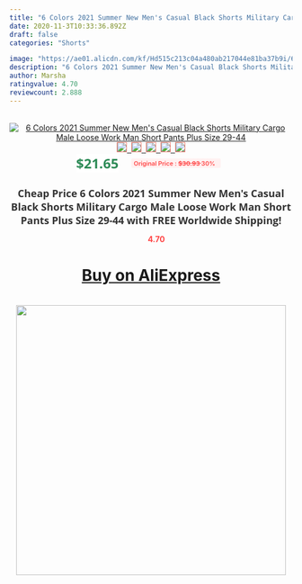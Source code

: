 ```yaml
---
title: "6 Colors 2021 Summer New Men's Casual Black Shorts Military Cargo Male Loose Work Man Short Pants Plus Size 29-44"
date: 2020-11-3T10:33:36.892Z
draft: false
categories: "Shorts"

image: "https://ae01.alicdn.com/kf/Hd515c213c04a480ab217044e81ba37b9i/6-Colors-2021-Summer-New-Men-s-Casual-Black-Shorts-Military-Cargo-Male-Loose-Work-Man.jpg"
description: "6 Colors 2021 Summer New Men's Casual Black Shorts Military Cargo Male Loose Work Man Short Pants Plus Size 29-44"
author: Marsha
ratingvalue: 4.70
reviewcount: 2.888
---
```

<br>
<div style="text-align: center;">
<a href="https://s.click.aliexpress.com/e/_AECKT3" target="_blank" rel="nofollow noopener noreferrer"><img alt="6 Colors 2021 Summer New Men's Casual Black Shorts Military Cargo Male Loose Work Man Short Pants Plus Size 29-44" class="magnifier-image" src="https://ae01.alicdn.com/kf/Hd515c213c04a480ab217044e81ba37b9i/6-Colors-2021-Summer-New-Men-s-Casual-Black-Shorts-Military-Cargo-Male-Loose-Work-Man.jpg_640x640.jpg">
<br>
<img style="border:1px solid salmon" src="https://ae01.alicdn.com/kf/Hd515c213c04a480ab217044e81ba37b9i/6-Colors-2021-Summer-New-Men-s-Casual-Black-Shorts-Military-Cargo-Male-Loose-Work-Man.jpg_120x120.jpg">&nbsp;&nbsp;<img style="border:1px solid salmon" src="https://ae01.alicdn.com/kf/H5fa6389735db4920b9872f82eb34276di/6-Colors-2021-Summer-New-Men-s-Casual-Black-Shorts-Military-Cargo-Male-Loose-Work-Man.jpg_120x120.jpg">&nbsp;&nbsp;<img style="border:1px solid salmon" src="https://ae01.alicdn.com/kf/H1816bf35afb34708bdbaae1317bc1054n/6-Colors-2021-Summer-New-Men-s-Casual-Black-Shorts-Military-Cargo-Male-Loose-Work-Man.jpg_120x120.jpg">&nbsp;&nbsp;<img style="border:1px solid salmon" src="https://ae01.alicdn.com/kf/H65fefaaf31644d06aa9e446b95ec37b2M/6-Colors-2021-Summer-New-Men-s-Casual-Black-Shorts-Military-Cargo-Male-Loose-Work-Man.jpg_120x120.jpg">&nbsp;&nbsp;<img style="border:1px solid salmon" src="https://ae01.alicdn.com/kf/H9eb3e59473de49d2b3108aa616912493S/6-Colors-2021-Summer-New-Men-s-Casual-Black-Shorts-Military-Cargo-Male-Loose-Work-Man.jpg_120x120.jpg"></a></div><br0>
<div style="text-align: center;"><span style="background-color: white; border: 0px; box-sizing: border-box; color: seagreen; display: inline-block; font-family: &quot;open sans&quot; , &quot;arial&quot; , &quot;helvetica&quot; , sans-serif , &quot;heiti&quot;; font-size: 24px; font-stretch: inherit; font-weight: 700; line-height: inherit; margin: 0px 10px 0px 0px; padding: 0px; vertical-align: middle;">$21.65 </span>
<span style="background: rgb(255 , 241 , 241); border-radius: 3px; border: 0px; box-sizing: border-box; color: #ff4747; display: inline-block; font-family: inherit; font-size: 12px; font-stretch: inherit; font-style: inherit; font-variant: inherit; font-weight: 600; line-height: inherit; margin: 0px; padding: 2px 5px; transform: scale(0.9); vertical-align: middle;">Original Price : <b style="text-decoration: line-through;">$30.93 </b> 30%&nbsp;&nbsp;</span></div>
<h1 style="color: #333333; display: inline-block; font-family: &quot;open sans&quot; , &quot;arial&quot; , &quot;helvetica&quot; , sans-serif , &quot;heiti&quot;; font-size: 18px; font-stretch: inherit; font-weight: 700; text-align: center;">Cheap Price 6 Colors 2021 Summer New Men's Casual Black Shorts Military Cargo Male Loose Work Man Short Pants Plus Size 29-44 with FREE Worldwide Shipping!</h1>
<div style="color: #ff4747; text-align: center;">
<img src="https://4.bp.blogspot.com/-M0ZcTcb-5uY/XleCXlxnR4I/AAAAAAAAAEc/OrjgMkXV1oMQFaCRZj5HQwOCBcu3w1FegCPcBGAYYCw/s1600/star.png" style="height: 15px;">&nbsp;<b>4.70</b></div>
<div class="button_cont" align="center"><a class="buynow_a" href="https://s.click.aliexpress.com/e/_AECKT3" target="_blank" rel="nofollow noopener noreferrer"><H1>Buy on AliExpress</H1></a></div><br>
<div class="separator" style="clear: both; text-align: center;">
<img src="https://lh3.googleusercontent.com/-pTy5HemUv9M/XlePHvY0dAI/AAAAAAAAAE4/0nX5iRUoIWY8eMW9Dpxeirr157OZliDIgCLcBGAsYHQ/s1600/badge.gif" width="480">
</div>
